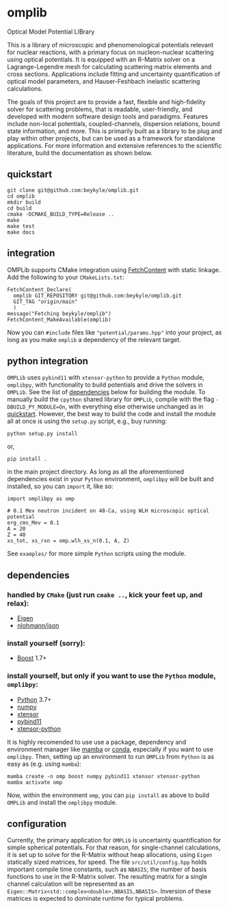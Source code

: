 # omplib
Optical Model Potential LIBrary

This is a library of microscopic and phenomenological potentials relevant for nuclear reactions, with a primary focus on nucleon-nuclear scattering using optical potentials. It is equipped with an R-Matrix solver on a Lagrange-Legendre mesh for calculating scattering matrix elements and cross sections. Applications include fitting and uncertainty quantification of optical model parameters, and Hauser-Feshbach inelastic scattering calculations. 

The goals of this project are to provide a fast, flexible and high-fidelity solver for scattering problems, that is readable, user-friendly, and developed with modern software design tools and paradigms. Features include non-local potentials, coupled-channels, dispersion relations, bound state information, and more. This is primarily built as a library to be plug and play within other projects, but can be used as a framework for standalone applications. For more information and extensive references to the scientific literature, build the documentation as shown below.

## quickstart

```
git clone git@github.com:beykyle/omplib.git
cd omplib
mkdir build
cd build 
cmake -DCMAKE_BUILD_TYPE=Release .. 
make 
make test
make docs
```

## integration

OMPLib supports CMake integration using [FetchContent](https://cmake.org/cmake/help/latest/module/FetchContent.html) with static linkage. Add the following to your `CMakeLists.txt`:

```
FetchContent_Declare(
  omplib GIT_REPOSITORY git@github.com:beykyle/omplib.git
  GIT_TAG "origin/main"
  )
message("Fetching beykyle/omplib")
FetchContent_MakeAvailable(omplib)
```

Now you can `#include` files like `"potential/params.hpp"` into your project, as long as you make `omplib` a dependency of the relevant target.

## python integration

`OMPLib` uses `pybind11` with `xtensor-python` to provide a `Python` module, `omplibpy`, with functionality to build potentials and drive the solvers in `OMPLib`. See the list of [dependencies](https://github.com/beykyle/omplib/blob/main/README.md#install-yourself-but-only-if-you-want-to-use-the-python-module-omplibpy) below for building the module. To manually build the `cpython` shared library for `OMPLib`, compile with the flag `-DBUILD_PY_MODULE=On`, with everything else otherwise unchanged as in [quickstart](https://github.com/beykyle/omplib/blob/main/README.md#quickstart). However, the best way to build the code and install the module all at once is using the `setup.py` script, e.g., buy running:

```
python setup.py install
```

or, 

```
pip install .
```

in the main project directory. As long as all the aforementioned dependencies exist in your `Python` environment, `omplibpy` will be built and installed, so you can `import` it, like so:
```
import omplibpy as omp

# 0.1 Mev neutron incident on 48-Ca, using WLH microscopic optical potential
erg_cms_Mev = 0.1
A = 20
Z = 48 
xs_tot, xs_rxn = omp.wlh_xs_n(0.1, A, Z)
```
See `examples/` for more simple `Python` scripts using the module.

## dependencies

### handled by `CMake` (just run `cmake ..`, kick your feet up, and relax):
- [Eigen](https://eigen.tuxfamily.org/index.php?title=Main_Page)
- [nlohmann/json](https://github.com/nlohmann/json)

### install yourself (sorry):
- [Boost](https://www.boost.org/) 1.7+

### install yourself, but only if you want to use the `Python` module, `omplibpy`:
- [Python](https://www.python.org/) 3.7+
- [numpy](https://numpy.org/)
- [xtensor](https://xtensor.readthedocs.io/en/latest/)
- [pybind11](https://pybind11.readthedocs.io/en/stable/index.html)
- [xtensor-python](https://xtensor-python.readthedocs.io/en/latest/index.html)

It is highly recomended to use use a package, dependency and environment manager like [mamba](https://mamba.readthedocs.io/en/latest/) or [conda](https://docs.conda.io/en/latest/), especially if you want to use `omplibpy`. Then, setting up an environment to run `OMPLib` from `Python` is as easy as (e.g. using `mamba`):

```
mamba create -n omp boost numpy pybind11 xtensor xtensor-python
mamba activate omp
```

Now, within the environment `omp`, you can `pip install` as above to build `OMPLib` and install the `omplibpy` module.

## configuration

Currently, the primary application for `OMPLib` is uncertainty quantification for simple spherical potentials. For that reason, for single-channel calculations, it is set up to solve for the R-Matrix without heap allocations, using `Eigen` statically sized matrices, for speed. The file `src/util/config.hpp` holds important compile time constants, such as `NBASIS`; the number of basis functions to use in the R-Matrix solver. The resulting matrix for a single channel calculation will be represented as an `Eigen::Matrix<std::complex<double>,NBASIS,NBASIS>`. Inversion of these matrices is expected to dominate runtime for typical problems.
